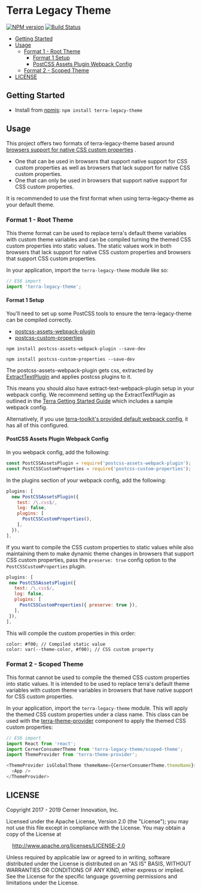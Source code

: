 # Terra Legacy Theme

[![NPM version](https://badgen.net/npm/v/terra-legacy-theme)](https://www.npmjs.org/package/terra-legacy-theme)
[![Build Status](https://badgen.net/travis/cerner/terra-core)](https://travis-ci.org/cerner/terra-core)


- [Getting Started](#getting-started)
- [Usage](#usage)
  - [Format 1 - Root Theme](#format-1---root-theme)
    - [Format 1 Setup](#format-1-setup)
    - [PostCSS Assets Plugin Webpack Config](#postcss-assets-plugin-webpack-config)
  - [Format 2 - Scoped Theme](#format-2---scoped-theme)
- [LICENSE](#license)

## Getting Started

- Install from [npmjs](https://www.npmjs.com): `npm install terra-legacy-theme`

## Usage
This project offers two formats of terra-legacy-theme based around [browsers support for native CSS custom properties](http://caniuse.com/#search=custom%20properties) .

* One that can be used in browsers that support native support for CSS custom properties as well as browsers that lack support for native CSS custom properties.
* One that can only be used in browsers that support native support for CSS custom properties.

It is recommended to use the first format when using terra-legacy-theme as your default theme.

### Format 1 - Root Theme
This theme format can be used to replace terra's default theme variables with custom theme variables and can be compiled turning the themed CSS custom properties into static values. The static values work in both browsers that lack support for native CSS custom properties and browsers that support CSS custom properties.

In your application, import the `terra-legacy-theme` module like so:

```js
// ES6 import
import 'terra-legacy-theme';
```

#### Format 1 Setup

You'll need to set up some PostCSS tools to ensure the terra-legacy-theme can be compiled correctly.

* [postcss-assets-webpack-plugin](https://github.com/klimashkin/postcss-assets-webpack-plugin)
* [postcss-custom-properties](https://github.com/postcss/postcss-custom-properties)

`npm install postcss-assets-webpack-plugin --save-dev`

`npm install postcss-custom-properties --save-dev`

The postcss-assets-webpack-plugin gets css, extracted by [ExtractTextPlugin](https://github.com/webpack/extract-text-webpack-plugin) and applies postcss plugins to it.

This means you should also have extract-text-webpack-plugin setup in your webpack config. We recommend setting up the ExtractTextPlugin as outlined in the [Terra Getting Started Guide](https://terra-ui.herokuapp.com/getting-started#configuring-webpack) which includes a sample webpack config.

Alternatively, if you use [terra-toolkit's provided default webpack config](https://github.com/cerner/terra-toolkit/blob/master/config/webpack/webpack.config.js), it has all of this configured.


#### PostCSS Assets Plugin Webpack Config

In you webpack config, add the following:

```js
const PostCSSAssetsPlugin = require('postcss-assets-webpack-plugin');
const PostCSSCustomProperties = require('postcss-custom-properties');
```

In the plugins section of your webpack config, add the following:

```js
plugins: [
  new PostCSSAssetsPlugin({
    test: /\.css$/,
    log: false,
    plugins: [
      PostCSSCustomProperties(),
    ],
  }),
],
```

If you want to compile the CSS custom properties to static values while also maintaining them to make dynamic theme changes in browsers that support CSS custom properties, pass the `preserve: true` config option to the `PostCSSCustomProperties` plugin.

```js
plugins: [
 new PostCSSAssetsPlugin({
   test: /\.css$/,
   log: false,
   plugins: [
     PostCSSCustomProperties({ preserve: true }),
   ],
 }),
],
```

This will compile the custom properties in this order:

```
color: #f00; // Compiled static value
color: var(--theme-color, #f00); // CSS custom property
```

### Format 2 - Scoped Theme
This format cannot be used to compile the themed CSS custom properties into static values. It is intended to be used to replace terra's default theme variables with custom theme variables in browsers that have native support for CSS custom properties.

In your application, import the `terra-legacy-theme` module. This will apply the themed CSS custom properties under a class name. This class can be used with the [terra-theme-provider](https://www.npmjs.com/package/terra-theme-provider) component to apply the themed CSS custom properties:

```js
// ES6 import
import React from 'react';
import CernerConsumerTheme from 'terra-legacy-theme/scoped-theme';
import ThemeProvider from 'terra-theme-provider';

<ThemeProvider isGlobalTheme themeName={CernerConsumerTheme.themeName}>
  <App />
</ThemeProvider>
```

## LICENSE

Copyright 2017 - 2019 Cerner Innovation, Inc.

Licensed under the Apache License, Version 2.0 (the "License"); you may not use this file except in compliance with the License. You may obtain a copy of the License at

&nbsp;&nbsp;&nbsp;&nbsp;http://www.apache.org/licenses/LICENSE-2.0

Unless required by applicable law or agreed to in writing, software distributed under the License is distributed on an "AS IS" BASIS, WITHOUT WARRANTIES OR CONDITIONS OF ANY KIND, either express or implied. See the License for the specific language governing permissions and limitations under the License.
